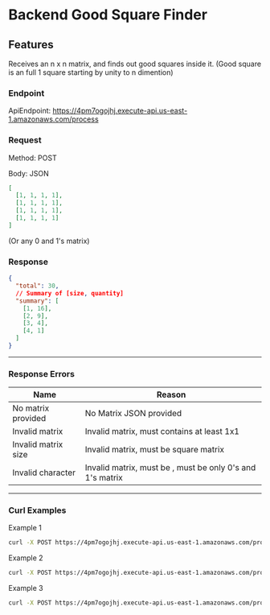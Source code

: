 
# Backend Good Square Finder

## Features

Receives an n x n matrix, and finds out good squares inside it.
(Good square is an full 1 square starting by unity to n dimention)

### Endpoint

ApiEndpoint: https://4pm7ogojhj.execute-api.us-east-1.amazonaws.com/process

### Request

Method: POST

Body: JSON

```json
[
  [1, 1, 1, 1],
  [1, 1, 1, 1],
  [1, 1, 1, 1],
  [1, 1, 1, 1]
]
```

(Or any 0 and 1's matrix)

### Response

```json
{
  "total": 30,
  // Summary of [size, quantity]
  "summary": [
    [1, 16],
    [2, 9],
    [3, 4],
    [4, 1]
  ]
}
```

---

### Response Errors

| Name                | Reason                                                    |
| ------------------- | --------------------------------------------------------- |
| No matrix provided  | No Matrix JSON provided                                   |
| Invalid matrix      | Invalid matrix, must contains at least 1x1                |
| Invalid matrix size | Invalid matrix, must be square matrix                     |
| Invalid character   | Invalid matrix, must be , must be only 0's and 1's matrix |

---

### Curl Examples

Example 1

```bash
curl -X POST https://4pm7ogojhj.execute-api.us-east-1.amazonaws.com/process -H "Content-Type: application/json" -d "[[1,1,1],[1,1,1],[1,1,1]]"
```

Example 2

```bash
curl -X POST https://4pm7ogojhj.execute-api.us-east-1.amazonaws.com/process -H "Content-Type: application/json" -d "[[1,1,1],[1,0,1],[1,1,1]]"
```

Example 3

```bash
curl -X POST https://4pm7ogojhj.execute-api.us-east-1.amazonaws.com/process -H "Content-Type: application/json" -d "[[1,1,1],[1,1,1],[1,1,0]]"
```
